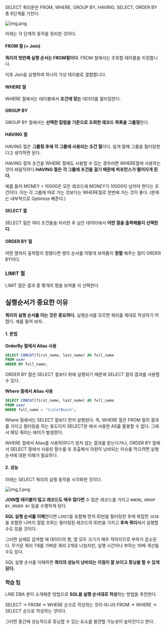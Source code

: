 SELECT 쿼리문은 FROM, WHERE, GROUP BY, HAVING, SELECT, ORDER BY 총 6단계를 거친다.

![img.png](https://blog.kakaocdn.net/dn/dOq9i4/btsDQ0mOa2U/Ok1Xmn3BXiQ6ELcFzr7HLk/img.png)

아래는 각 단계의 동작을 정리한 것이다.

#### FROM 절 (+ Join)

**쿼리의 첫번째 실행 순서는 FROM절이다**. FROM 절에서는 조회할 테이블을 지정합니다.

이후 Join을 실행하여 하나의 가상 테이블로 결합합니다.

#### WHERE 절

WHERE 절에서는 테이블에서 **조건에 맞는** 데이터를 필터링한다.

#### GROUP BY

GROUP BY 절에서는 **선택한 칼럼을 기준으로 조회한 레코드 목록을 그룹핑**한다.

#### HAVING 절

HAVING 절은 **그룹핑 후에 각 그룹에 사용되는 조건 절**이다. 쉽게 말해 그룹을 필터링한다고 생각하면 된다.

HAVING 절의 조건을 WHERE 절에도 사용할 수 있는 경우라면 WHERE절에 사용하는 것이 바람직하다.**HAVING 절은 각 그룹에 조건을 걸기 때문에 퍼포먼스가 떨어지게 된다.**

예를 들어 MONEY > 10000은 모든 레코드에 MONEY가 10000이 넘어야 한다는 조건이다. 이는 각 그룹에 따로 거는 것보다는 WHERE절로 한번에 거는 것이 좋다. (현재는 내부적으로 Optimize 해준다.)

#### SELECT 절

SELECT 절은 여러 조건들을 처리한 후 남은 데이터에서 **어떤 열을 출력해줄지 선택한다.**

#### ORDER BY 절

어떤 열까지 출력할지 정했다면 행의 순서를 어떻게 보여줄지 **정렬** 해주는 절이 ORDER BY이다.

### LIMIT 절

LIMIT 절은 결과 중 몇개의 행을 보여줄 지 선택한다.

## 실행순서가 중요한 이유

**쿼리의 실행 순서를 아는 것은 중요하다.** 실행순서를 모르면 쿼리를 제대로 작성하기 어렵다. 예를 들어 보자.

#### 1. 문법

**OrderBy 절에서 Alias 사용**

```sql
SELECT CONCAT(first_name, last_name) AS full_name
FROM user
ORDER BY full_name;
```

ORDER BY 절은 SELECT 절보다 뒤에 실행되기 때문에 SELECT 절의 결과를 사용할 수 있다.

**Where 절에서 Alias 사용**

```sql
SELECT CONCAT(first_name, last_name) AS full_name
FROM user
WHERE full_name = 'VioletBeach';
```

Where 절에서는 SELECT 절보다 먼저 실행된다. 즉, WHERE 절은 FROM 절의 결과를 가지고 필터링을 하는 용도이지 SELECT문 에서 사용한 AS를 활용할 수 없다. 그래서 해당 쿼리는 에러가 발생한다.

WHERE 절에서 Alias를 사용하려다가 원치 않는 결과를 받는다거나, ORDER BY 절에서 SELECT 절에서 사용된 함수를 또 호출해서 자원이 낭비되는 이슈를 막으려면 실행 순서에 대한 이해가 필요하다.

#### 2. 성능

아래는 SELECT 쿼리의 실행 동작을 시각화한 것이다.

![img_1.png](https://blog.kakaocdn.net/dn/tm2XI/btsDJXdXdqS/o6xVybnz0zFzFyaSqMj2a1/img.png)

**JOIN할 테이블이 많고 레코드도 매우 많다면** 수 많은 레코드를 가지고 `WHERE`, `GROUP BY`, `ORDER BY` 등을 수행하게 된다.

**SQL 실행 순서를 이해**한다면 `LIMIT`을 포함해 먼저 ID만을 필터링한 후에 복잡한 `JOIN`을 포함한 나머지 컬럼 조회는 필터링된 레코드의 ID만을 가지고 **후속 쿼리**에서 실행할 수도 있을 것이다.

그러면 실제로 검색할 때 데이터의 행, 열 모두 크기가 매우 작아지므로 부하가 감소된다. 무거운 쿼리 1개를 가벼운 쿼리 2개로 나눴지만, 실행 시간이나 부하는 10배 개선될 수도 있다.

SQL 실행 순서를 이해하면 **쿼리의 성능이 낭비되는 지점이 잘 보이고 튜닝을 할 수 있게 된다.**

### 학습 팁

LINE DBA 분이 소개해준 방법으로 **SQL을 실행 순서대로 작성**하는 방법을 추천한다.

SELECT -> FROM -> WHERE 순으로 작성하는 것이 아니라 FROM -> WHERE -> SELECT 순으로 작성하는 것이다.

그러면 중간에 성능적으로 튜닝할 수 있는 요소를 발견할 가능성이 높아진다고 한다.